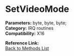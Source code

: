 # SetVideoMode

**Parameters:** byte, byte, byte;  
**Category:** IRQ routines  
**Compatibility:** X16  

**Reference Link:**  
[Back to Methods List](../../SUMMARY.md)
